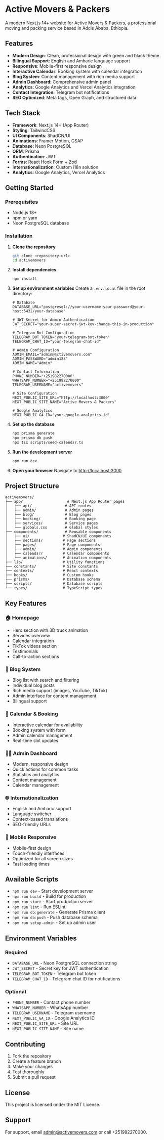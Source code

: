 # Active Movers & Packers

A modern Next.js 14+ website for Active Movers & Packers, a professional moving and packing service based in Addis Ababa, Ethiopia.

## Features

- **Modern Design**: Clean, professional design with green and black theme
- **Bilingual Support**: English and Amharic language support
- **Responsive**: Mobile-first responsive design
- **Interactive Calendar**: Booking system with calendar integration
- **Blog System**: Content management with rich media support
- **Admin Dashboard**: Comprehensive admin panel
- **Analytics**: Google Analytics and Vercel Analytics integration
- **Contact Integration**: Telegram bot notifications
- **SEO Optimized**: Meta tags, Open Graph, and structured data

## Tech Stack

- **Framework**: Next.js 14+ (App Router)
- **Styling**: TailwindCSS
- **UI Components**: ShadCN/UI
- **Animations**: Framer Motion, GSAP
- **Database**: Neon PostgreSQL
- **ORM**: Prisma
- **Authentication**: JWT
- **Forms**: React Hook Form + Zod
- **Internationalization**: Custom i18n solution
- **Analytics**: Google Analytics, Vercel Analytics

## Getting Started

### Prerequisites

- Node.js 18+ 
- npm or yarn
- Neon PostgreSQL database

### Installation

1. **Clone the repository**
   ```bash
   git clone <repository-url>
   cd activemovers
   ```

2. **Install dependencies**
   ```bash
   npm install
   ```

3. **Set up environment variables**
   Create a `.env.local` file in the root directory:
   ```env
   # Database
   DATABASE_URL="postgresql://your-username:your-password@your-host:5432/your-database"

   # JWT Secret for Admin Authentication
   JWT_SECRET="your-super-secret-jwt-key-change-this-in-production"

   # Telegram Bot Configuration
   TELEGRAM_BOT_TOKEN="your-telegram-bot-token"
   TELEGRAM_CHAT_ID="your-telegram-chat-id"

   # Admin Configuration
   ADMIN_EMAIL="admin@activemovers.com"
   ADMIN_PASSWORD="admin123"
   ADMIN_NAME="Admin"

   # Contact Information
   PHONE_NUMBER="+251982270000"
   WHATSAPP_NUMBER="+251982270000"
   TELEGRAM_USERNAME="activemovers"

   # Site Configuration
   NEXT_PUBLIC_SITE_URL="http://localhost:3000"
   NEXT_PUBLIC_SITE_NAME="Active Movers & Packers"

   # Google Analytics
   NEXT_PUBLIC_GA_ID="your-google-analytics-id"
   ```

4. **Set up the database**
   ```bash
   npx prisma generate
   npx prisma db push
   npx tsx scripts/seed-calendar.ts
   ```

5. **Run the development server**
   ```bash
   npm run dev
   ```

6. **Open your browser**
   Navigate to [http://localhost:3000](http://localhost:3000)

## Project Structure

```
activemovers/
├── app/                    # Next.js App Router pages
│   ├── api/               # API routes
│   ├── admin/             # Admin pages
│   ├── blog/              # Blog pages
│   ├── booking/           # Booking page
│   ├── services/          # Service pages
│   └── globals.css        # Global styles
├── components/            # Reusable components
│   ├── ui/               # ShadCN/UI components
│   ├── sections/         # Page sections
│   ├── pages/            # Page components
│   ├── admin/            # Admin components
│   ├── calendar/         # Calendar components
│   └── animations/       # Animation components
├── lib/                  # Utility functions
├── constants/            # Site constants
├── contexts/             # React contexts
├── hooks/                # Custom hooks
├── prisma/               # Database schema
├── scripts/              # Database scripts
└── types/                # TypeScript types
```

## Key Features

### 🏠 Homepage
- Hero section with 3D truck animation
- Services overview
- Calendar integration
- TikTok videos section
- Testimonials
- Call-to-action sections

### 📝 Blog System
- Blog list with search and filtering
- Individual blog posts
- Rich media support (images, YouTube, TikTok)
- Admin interface for content management
- Bilingual support

### 📅 Calendar & Booking
- Interactive calendar for availability
- Booking system with form
- Admin calendar management
- Real-time slot updates

### 👨‍💼 Admin Dashboard
- Modern, responsive design
- Quick actions for common tasks
- Statistics and analytics
- Content management
- Calendar management

### 🌐 Internationalization
- English and Amharic support
- Language switcher
- Context-based translations
- SEO-friendly URLs

### 📱 Mobile Responsive
- Mobile-first design
- Touch-friendly interfaces
- Optimized for all screen sizes
- Fast loading times

## Available Scripts

- `npm run dev` - Start development server
- `npm run build` - Build for production
- `npm run start` - Start production server
- `npm run lint` - Run ESLint
- `npm run db:generate` - Generate Prisma client
- `npm run db:push` - Push database schema
- `npm run setup-admin` - Set up admin user

## Environment Variables

### Required
- `DATABASE_URL` - Neon PostgreSQL connection string
- `JWT_SECRET` - Secret key for JWT authentication
- `TELEGRAM_BOT_TOKEN` - Telegram bot token
- `TELEGRAM_CHAT_ID` - Telegram chat ID for notifications

### Optional
- `PHONE_NUMBER` - Contact phone number
- `WHATSAPP_NUMBER` - WhatsApp number
- `TELEGRAM_USERNAME` - Telegram username
- `NEXT_PUBLIC_GA_ID` - Google Analytics ID
- `NEXT_PUBLIC_SITE_URL` - Site URL
- `NEXT_PUBLIC_SITE_NAME` - Site name

## Contributing

1. Fork the repository
2. Create a feature branch
3. Make your changes
4. Test thoroughly
5. Submit a pull request

## License

This project is licensed under the MIT License.

## Support

For support, email admin@activemovers.com or call +251982270000. 
 